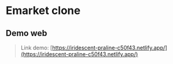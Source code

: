 # Emarket clone
## Demo web
> Link demo: [https://iridescent-praline-c50f43.netlify.app/](https://iridescent-praline-c50f43.netlify.app/)